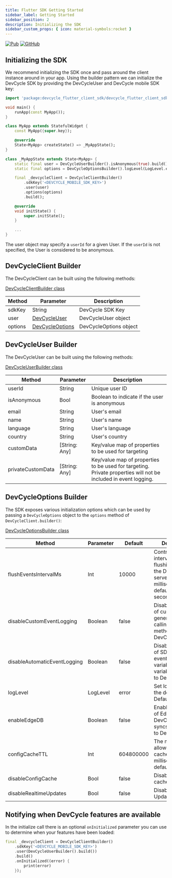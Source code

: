 ```yaml
---
title: Flutter SDK Getting Started
sidebar_label: Getting Started
sidebar_position: 2
description: Initializing the SDK
sidebar_custom_props: { icon: material-symbols:rocket }
---
```


[![Pub](https://img.shields.io/pub/v/devcycle_flutter_client_sdk)](https://img.shields.io/pub/v/devcycle_flutter_client_sdk)
[![GitHub](https://img.shields.io/github/stars/devcyclehq/flutter-client-sdk.svg?style=social&label=Star&maxAge=2592000)](https://github.com/devcyclehq/flutter-client-sdk)

## Initializing the SDK

We recommend initializing the SDK once and pass around the client instance around in your app.
Using the builder pattern we can initialize the DevCycle SDK by providing the DevCycleUser and DevCycle mobile SDK key:

```dart
import 'package:devcycle_flutter_client_sdk/devcycle_flutter_client_sdk.dart';

void main() {
    runApp(const MyApp());
}

class MyApp extends StatefulWidget {
    const MyApp({super.key});

    @override
    State<MyApp> createState() => _MyAppState();
}

class _MyAppState extends State<MyApp> {
    static final user = DevCycleUserBuilder().isAnonymous(true).build();
    static final options = DevCycleOptionsBuilder().logLevel(LogLevel.error).build();

    final _devcycleClient = DevCycleClientBuilder()
        .sdkKey('<DEVCYCLE_MOBILE_SDK_KEY>')
        .user(user)
        .options(options)
        .build();

    @override
    void initState() {
        super.initState();
    }

    ...
}
```

The user object may specify a `userId` for a given User. If the `userId` is not specified, the User is considered to be anonymous.

## DevCycleClient Builder

The DevCycleClient can be built using the following methods:

[DevCycleClientBuilder class](https://github.com/DevCycleHQ/flutter-client-sdk/blob/main/lib/devcycle_flutter_client_sdk.dart#L211)

| Method  | Parameter                                                                                                  | Description            |
| ------- | ---------------------------------------------------------------------------------------------------------- | ---------------------- |
| sdkKey  | String                                                                                                     | DevCycle SDK Key       |
| user    | [DevCycleUser](https://github.com/DevCycleHQ/flutter-client-sdk/blob/main/lib/devcycle_user.dart#L1)       | DevCycleUser object    |
| options | [DevCycleOptions](https://github.com/DevCycleHQ/flutter-client-sdk/blob/main/lib/devcycle_options.dart#L1) | DevCycleOptions object |

## DevCycleUser Builder

The DevCycleUser can be built using the following methods:

[DevCycleUserBuilder class](https://github.com/DevCycleHQ/flutter-client-sdk/blob/main/lib/devcycle_user.dart#L43)

| Method            | Parameter     | Description                                                                                                     |
| ----------------- | ------------- | --------------------------------------------------------------------------------------------------------------- |
| userId            | String        | Unique user ID                                                                                                  |
| isAnonymous       | Bool          | Boolean to indicate if the user is anonymous                                                                    |
| email             | String        | User's email                                                                                                    |
| name              | String        | User's name                                                                                                     |
| language          | String        | User's language                                                                                                 |
| country           | String        | User's country                                                                                                  |
| customData        | [String: Any] | Key/value map of properties to be used for targeting                                                            |
| privateCustomData | [String: Any] | Key/value map of properties to be used for targeting. Private properties will not be included in event logging. |

## DevCycleOptions Builder

The SDK exposes various initialization options which can be used by passing a `DevCycleOptions` object to the `options` method of `DevCycleClient.builder()`:

[DevCycleOptionsBuilder class](https://github.com/DevCycleHQ/flutter-client-sdk/blob/main/lib/devcycle_options.dart#L58)

| Method                       | Parameter | Default   | Description                                                                                                    |
| ---------------------------- | --------- | --------- | -------------------------------------------------------------------------------------------------------------- |
| flushEventsIntervalMs        | Int       | 10000     | Controls the interval between flushing events to the DevCycle servers in milliseconds, defaults to 10 seconds. |
| disableCustomEventLogging    | Boolean   | false     | Disables logging of custom events generated by calling `.track()` method to DevCycle.                          |
| disableAutomaticEventLogging | Boolean   | false     | Disables logging of SDK generated events (e.g. variableEvaluated, variableDefaulted) to DevCycle.              |
| logLevel                     | LogLevel  | error     | Set log level of the default logger. Defaults to `error`                                                       |
| enableEdgeDB                 | Boolean   | false     | Enables the usage of EdgeDB for DevCycle that syncs User Data to DevCycle.                                     |
| configCacheTTL               | Int       | 604800000 | The maximum allowed age of a cached config in milliseconds, defaults to 7 days                                 |
| disableConfigCache           | Bool      | false     | Disable the use of cached configs                                                                              |
| disableRealtimeUpdates       | Bool      | false     | Disable Realtime Updates                                                                                       |

## Notifying when DevCycle features are available

In the initialize call there is an optional `onInitialized` parameter you can use to determine when your features have been loaded:

```dart
final _devcycleClient = DevCycleClientBuilder()
    .sdkKey('<DEVCYCLE_MOBILE_SDK_KEY>')
    .user(DevCycleUserBuilder().build())
    .build()
    .onInitialized((error) {
        print(error)
    });
```
